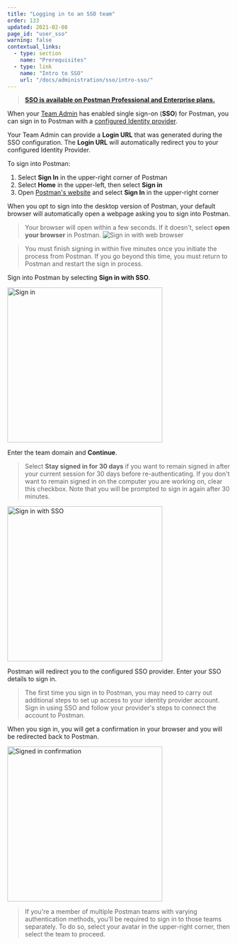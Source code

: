 ```yaml
---
title: "Logging in to an SSO team"
order: 133
updated: 2021-02-08
page_id: "user_sso"
warning: false
contextual_links:
  - type: section
    name: "Prerequisites"
  - type: link
    name: "Intro to SSO"
    url: "/docs/administration/sso/intro-sso/"
---
```


> __[SSO is available on Postman Professional and Enterprise plans.](https://www.postman.com/pricing)__

When your [Team Admin](/docs/collaborating-in-postman/roles-and-permissions/#team-roles) has enabled single sign-on (**SSO**) for Postman, you can sign in to Postman with a [configured Identity provider](/docs/administration/sso/intro-sso/).

Your Team Admin can provide a **Login URL** that was generated during the SSO configuration. The **Login URL** will automatically redirect you to your configured Identity Provider.

To sign into Postman:

1. Select **Sign In** in the upper-right corner of Postman
1. Select **Home** in the upper-left, then select **Sign in**
1. Open [Postman's website](https://www.postman.com/) and select **Sign In** in the upper-right corner

When you opt to sign into the desktop version of Postman, your default browser will automatically open a webpage asking you to sign into Postman.

> Your browser will open within a few seconds. If it doesn't, select **open your browser** in Postman. <img src="https://assets.postman.com/postman-docs/sign-in-with-web-browser.jpg" alt="Sign in with web browser"/>

<!-- -->

> You must finish signing in within five minutes once you initiate the process from Postman. If you go beyond this time, you must return to Postman and restart the sign in process.

Sign into Postman by selecting **Sign in with SSO**.

<img src="https://assets.postman.com/postman-docs/sign-in-v9.16.jpg" alt="Sign in" width="350px"/>

Enter the team domain and **Continue**.

> Select **Stay signed in for 30 days** if you want to remain signed in after your current session for 30 days before re-authenticating. If you don't want to remain signed in on the computer you are working on, clear this checkbox. Note that you will be prompted to sign in again after 30 minutes.

<img src="https://assets.postman.com/postman-docs/postman-sign-in-sso-v9.16.jpg" alt="Sign in with SSO" width="350px"/>

Postman will redirect you to the configured SSO provider. Enter your SSO details to sign in.

> The first time you sign in to Postman, you may need to carry out additional steps to set up access to your identity provider account. Sign in using SSO and follow your provider's steps to connect the account to Postman.

When you sign in, you will get a confirmation in your browser and you will be redirected back to Postman.

<img src="https://assets.postman.com/postman-docs/youre-signed-in-confirmation.jpg" width="350px" alt="Signed in confirmation"/>

> If you're a member of multiple Postman teams with varying authentication methods, you'll be required to sign in to those teams separately. To do so, select your avatar in the upper-right corner, then select the team to proceed.
